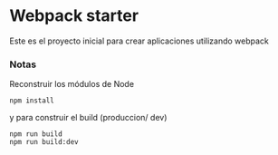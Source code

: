 # Webpack starter

Este es el proyecto inicial para crear aplicaciones utilizando webpack

### Notas
Reconstruir los módulos de Node
```
npm install
```
y para construir el build (produccion/ dev)
```
npm run build
npm run build:dev
```